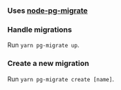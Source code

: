 ### Uses [node-pg-migrate](https://github.com/theoephraim/node-pg-migrate#column-definitions)

### Handle migrations

Run `yarn pg-migrate up`.

### Create a new migration

Run `yarn pg-migrate create [name]`.
